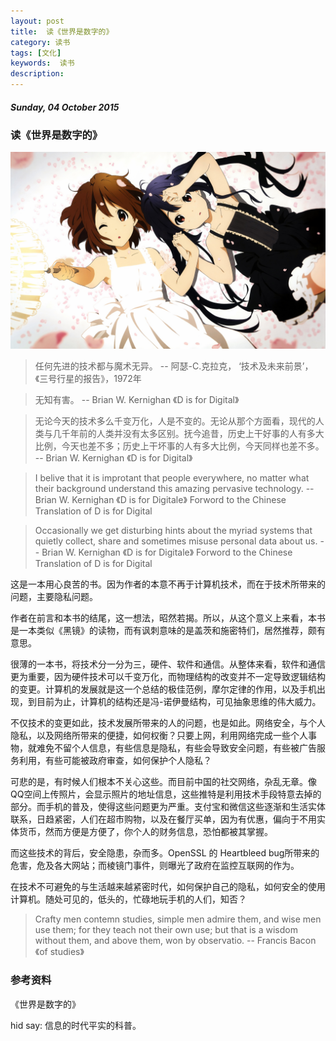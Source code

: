 ```yaml
---
layout: post
title:  读《世界是数字的》
category: 读书
tags: [文化]
keywords:  读书
description: 
---
```


##### Sunday, 04 October 2015

### 读《世界是数字的》

![轻音](/../../assets/img/book/2015/girl_5.jpg)

> 任何先进的技术都与魔术无异。
-- 阿瑟-C.克拉克， ‘技术及未来前景’，《三号行星的报告》，1972年

> 无知有害。
-- Brian W. Kernighan 《D is for Digital》

> 无论今天的技术多么千变万化，人是不变的。无论从那个方面看，现代的人类与几千年前的人类并没有太多区别。抚今追昔，历史上干好事的人有多大比例，今天也差不多；历史上干坏事的人有多大比例，今天同样也差不多。
-- Brian W. Kernighan 《D is for Digital》

> I belive that it is improtant that people everywhere, no matter what their background understand this amazing pervasive technology.
-- Brian W. Kernighan 《D is for Digitale》 Forword to the Chinese Translation of D is for Digital

> Occasionally we get disturbing hints about the myriad systems that quietly collect, share and sometimes misuse personal data about us.
-- Brian W. Kernighan 《D is for Digitale》 Forword to the Chinese Translation of D is for Digital

这是一本用心良苦的书。因为作者的本意不再于计算机技术，而在于技术所带来的问题，主要隐私问题。

作者在前言和本书的结尾，这一想法，昭然若揭。所以，从这个意义上来看，本书是一本类似《黑镜》的读物，而有讽刺意味的是盖茨和施密特们，居然推荐，颇有意思。

很薄的一本书，将技术分一分为三，硬件、软件和通信。从整体来看，软件和通信更为重要，因为硬件技术可以千变万化，而物理结构的改变并不一定导致逻辑结构的变更。计算机的发展就是这一个总结的极佳范例，摩尔定律的作用，以及手机出现，到目前为止，计算机的结构还是冯-诺伊曼结构，可见抽象思维的伟大威力。

不仅技术的变更如此，技术发展所带来的人的问题，也是如此。网络安全，与个人隐私，以及网络所带来的便捷，如何权衡？只要上网，利用网络完成一些个人事物，就难免不留个人信息，有些信息是隐私，有些会导致安全问题，有些被广告服务利用，有些可能被政府审查，如何保护个人隐私？

可悲的是，有时候人们根本不关心这些。而目前中国的社交网络，杂乱无章。像QQ空间上传照片，会显示照片的地址信息，这些推特是利用技术手段特意去掉的部分。而手机的普及，使得这些问题更为严重。支付宝和微信这些逐渐和生活实体联系，日趋紧密，人们在超市购物，以及在餐厅买单，因为有优惠，偏向于不用实体货币，然而方便是方便了，你个人的财务信息，恐怕都被其掌握。

而这些技术的背后，安全隐患，杂而多。OpenSSL 的 Heartbleed bug所带来的危害，危及各大网站；而棱镜门事件，则曝光了政府在监控互联网的作为。

在技术不可避免的与生活越来越紧密时代，如何保护自己的隐私，如何安全的使用计算机。随处可见的，低头的，忙碌地玩手机的人们，知否？

> Crafty men contemn studies, simple men admire them, and wise men use them; for they teach not their own use; but that is a wisdom without them, and above them, won by observatio.
-- Francis Bacon  《of studies》

### 参考资料
《世界是数字的》


hid say: 信息的时代平实的科普。
